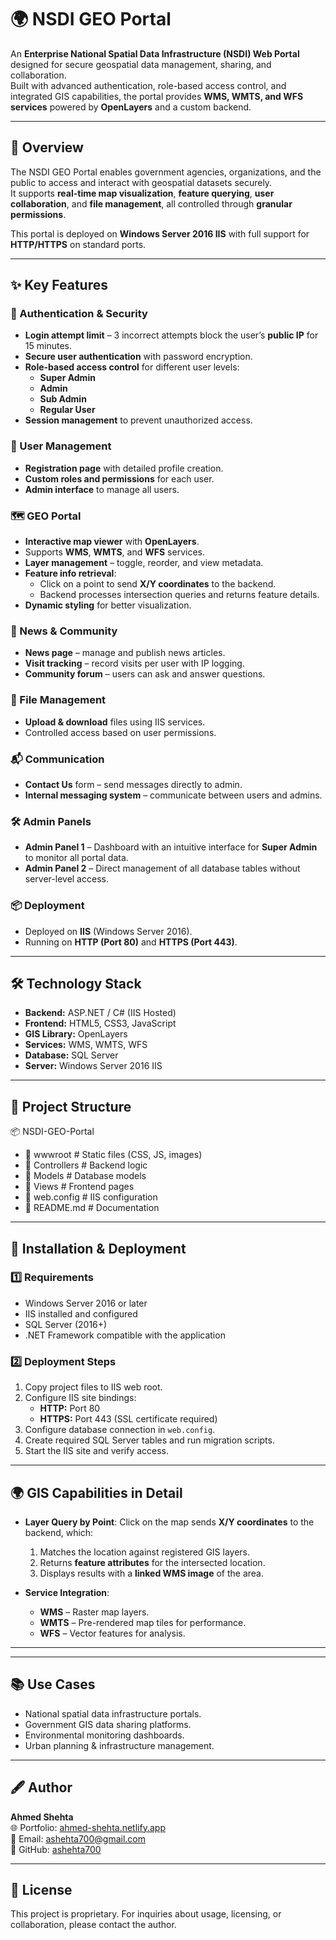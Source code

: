 # 🌍 NSDI GEO Portal

An **Enterprise National Spatial Data Infrastructure (NSDI) Web Portal** designed for secure geospatial data management, sharing, and collaboration.  
Built with advanced authentication, role-based access control, and integrated GIS capabilities, the portal provides **WMS, WMTS, and WFS services** powered by **OpenLayers** and a custom backend.

---

## 📖 Overview

The NSDI GEO Portal enables government agencies, organizations, and the public to access and interact with geospatial datasets securely.  
It supports **real-time map visualization**, **feature querying**, **user collaboration**, and **file management**, all controlled through **granular permissions**.

This portal is deployed on **Windows Server 2016 IIS** with full support for **HTTP/HTTPS** on standard ports.

---

## ✨ Key Features

### 🔐 Authentication & Security
- **Login attempt limit** – 3 incorrect attempts block the user’s **public IP** for 15 minutes.
- **Secure user authentication** with password encryption.
- **Role-based access control** for different user levels:
  - **Super Admin**
  - **Admin**
  - **Sub Admin**
  - **Regular User**
- **Session management** to prevent unauthorized access.

### 👤 User Management
- **Registration page** with detailed profile creation.
- **Custom roles and permissions** for each user.
- **Admin interface** to manage all users.

### 🗺️ GEO Portal
- **Interactive map viewer** with **OpenLayers**.
- Supports **WMS**, **WMTS**, and **WFS** services.
- **Layer management** – toggle, reorder, and view metadata.
- **Feature info retrieval**:
  - Click on a point to send **X/Y coordinates** to the backend.
  - Backend processes intersection queries and returns feature details.
- **Dynamic styling** for better visualization.

### 📰 News & Community
- **News page** – manage and publish news articles.
- **Visit tracking** – record visits per user with IP logging.
- **Community forum** – users can ask and answer questions.

### 📁 File Management
- **Upload & download** files using IIS services.
- Controlled access based on user permissions.

### 📬 Communication
- **Contact Us** form – send messages directly to admin.
- **Internal messaging system** – communicate between users and admins.

### 🛠️ Admin Panels
- **Admin Panel 1** – Dashboard with an intuitive interface for **Super Admin** to monitor all portal data.
- **Admin Panel 2** – Direct management of all database tables without server-level access.

### 📦 Deployment
- Deployed on **IIS** (Windows Server 2016).
- Running on **HTTP (Port 80)** and **HTTPS (Port 443)**.

---

## 🛠️ Technology Stack

- **Backend:** ASP.NET / C# (IIS Hosted)
- **Frontend:** HTML5, CSS3, JavaScript
- **GIS Library:** OpenLayers
- **Services:** WMS, WMTS, WFS
- **Database:** SQL Server
- **Server:** Windows Server 2016 IIS

---

## 📂 Project Structure

📦 NSDI-GEO-Portal
- 📂 wwwroot # Static files (CSS, JS, images)
- 📂 Controllers # Backend logic
- 📂 Models # Database models
- 📂 Views # Frontend pages
- 📜 web.config # IIS configuration
- 📜 README.md # Documentation

---

## 🚀 Installation & Deployment

### 1️⃣ Requirements
- Windows Server 2016 or later
- IIS installed and configured
- SQL Server (2016+)
- .NET Framework compatible with the application

### 2️⃣ Deployment Steps
1. Copy project files to IIS web root.
2. Configure IIS site bindings:
   - **HTTP:** Port 80
   - **HTTPS:** Port 443 (SSL certificate required)
3. Configure database connection in `web.config`.
4. Create required SQL Server tables and run migration scripts.
5. Start the IIS site and verify access.

---

## 🌍 GIS Capabilities in Detail

- **Layer Query by Point**: Click on the map sends **X/Y coordinates** to the backend, which:
  1. Matches the location against registered GIS layers.
  2. Returns **feature attributes** for the intersected location.
  3. Displays results with a **linked WMS image** of the area.

- **Service Integration**:
  - **WMS** – Raster map layers.
  - **WMTS** – Pre-rendered map tiles for performance.
  - **WFS** – Vector features for analysis.

---


---

## 📚 Use Cases

- National spatial data infrastructure portals.
- Government GIS data sharing platforms.
- Environmental monitoring dashboards.
- Urban planning & infrastructure management.

---

## 🖋️ Author

**Ahmed Shehta**  
🌐 Portfolio: [ahmed-shehta.netlify.app](https://ahmed-shehta.netlify.app)  
📧 Email: [ashehta700@gmail.com](mailto:ashehta700@gmail.com)   
🔗 GitHub: [ashehta700](https://github.com/ashehta700)  

---

## 📜 License

This project is proprietary. For inquiries about usage, licensing, or collaboration, please contact the author.


